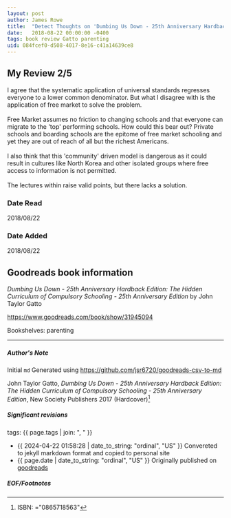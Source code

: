 ```yaml
---
layout: post
author: James Rowe
title:  "Detect Thoughts on 'Dumbing Us Down - 25th Anniversary Hardback Edition'"
date:   2018-08-22 00:00:00 -0400
tags: book review Gatto parenting
uid: 084fcef0-d508-4017-8e16-c41a14639ce8
---
```


<!-- highly dependent on how you personally use jekyll templates, and how you want this to show up -->
<!-- escape any jekyll keys with double brackets -->

## My Review 2/5

I agree that the systematic application of universal standards regresses everyone to a lower common denominator. But what I disagree with is the application of free market to solve the problem.<br/><br/>Free Market assumes no friction to changing schools and that everyone can migrate to the 'top' performing schools. How could this bear out? Private schools and boarding schools are the epitome of free market schooling and yet they are out of reach of all but the richest Americans.<br/><br/>I also think that this 'community' driven model is dangerous as it could result in cultures like North Korea and other isolated groups where free access to information is not permitted.<br/><br/>The lectures within raise valid points, but there lacks a solution.

### Date Read
2018/08/22

### Date Added
2018/08/22

## Goodreads book information

*Dumbing Us Down - 25th Anniversary Hardback Edition: The Hidden Curriculum of Compulsory Schooling - 25th Anniversary Edition* by John Taylor Gatto

https://www.goodreads.com/book/show/31945094

Bookshelves: parenting

---

##### Author's Note

Initial `md` Generated using https://github.com/jsr6720/goodreads-csv-to-md

John Taylor Gatto, *Dumbing Us Down - 25th Anniversary Hardback Edition: The Hidden Curriculum of Compulsory Schooling - 25th Anniversary Edition*,  New Society Publishers 2017 (Hardcover)[^1]

##### Significant revisions

tags: {{ page.tags | join: ", " }} <!-- todo move this somewhere -->

- {{ 2024-04-22 01:58:28 | date_to_string: "ordinal", "US" }} Convereted to jekyll markdown format and copied to personal site
- {{ page.date | date_to_string: "ordinal", "US" }} Originally published on [goodreads](https://www.goodreads.com)

##### EOF/Footnotes

[^1]: ISBN: ="0865718563"